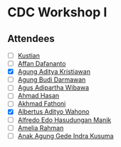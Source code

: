 # CDC Workshop I

## Attendees

- [ ] [Kustian](1.md)
- [ ] [Affan Dafananto](2.md)
- [x] [Agung Aditya Kristiawan](3.md)
- [ ] [Agung Budi Darmawan](4.md)
- [ ] [Agus Adipartha Wibawa](5.md)
- [ ] [Ahmad Hasan](6.md)
- [ ] [Akhmad Fathoni](7.md)
- [X] [Albertus Adityo Wahono](8.md)
- [ ] [Alfredo Edo Hasudungan Manik](9.md)
- [ ] [Amelia Rahman](10.md)
- [ ] [Anak Agung Gede Indra Kusuma](11.md)